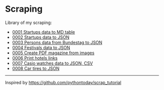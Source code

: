 # Scraping

Library of my scraping:

* [0001 Startups data to MD table](./0001/)
* [0002 Startups data to JSON](./0002/)
* [0003 Persons data from Bundestag to JSON](./0003/)
* [0004 Festivals data to JSON](./0004/)
* [0005 Create PDF magazine from images](./0005/)
* [0006 Print hotels links](./0006/)
* [0007 Casio watches data to JSON, CSV](./0007/)
* [0008 Car tires to JSON](./0008/)

---

Inspired by <https://github.com/pythontoday/scrap_tutorial>
